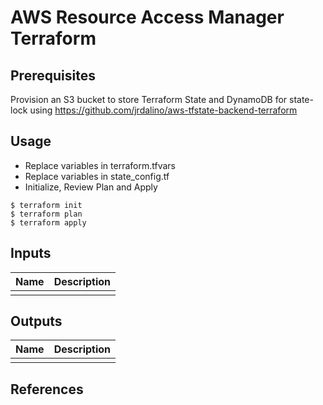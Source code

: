 # AWS Resource Access Manager Terraform 

## Prerequisites
Provision an S3 bucket to store Terraform State and DynamoDB for state-lock
using https://github.com/jrdalino/aws-tfstate-backend-terraform

## Usage
- Replace variables in terraform.tfvars
- Replace variables in state_config.tf
- Initialize, Review Plan and Apply
```
$ terraform init
$ terraform plan
$ terraform apply
```

## Inputs
| Name | Description |
|------|-------------|
| | |

## Outputs
| Name | Description |
|------|-------------|
| | |

## References